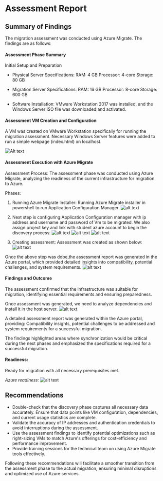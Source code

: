
# Assessment Report

## Summary of Findings
The migration assessment was conducted using Azure Migrate. The findings are as follows:

#### Assessment Phase Summary

Initial Setup and Preparation

- Physical Server Specifications:
RAM: 4 GB
Processor: 4-core
Storage: 80 GB

- Migration Server Specifications:
RAM: 16 GB
Processor: 8-core
Storage: 600 GB

- Software Installation: VMware Workstation 2017 was installed, and the Windows Server ISO file was downloaded and activated.
#### Assessment VM Creation and Configuration
A VM was created on VMware Workstation specifically for running the migration assessment.
Necessary Windows Server features were added to run a simple webpage (index.html) on localhost.

![Alt text](Screenshots/Milestone3%20Application%20Deployment/4.%20Running%20localhost.png )
#### Assessment Execution with Azure Migrate
Assessment Process:
The assessment phase was conducted using Azure Migrate, analyzing the readiness of the current infrastructure for migration to Azure.

Phases: 

1. Running Azure Migrate Installer: Running Azure Migrate installer in powershell to run Application Configuration Manager.
![alt text](<Screenshots/Milestone4  Migration Assessment/1. Running azure migrate installer.png>)

2. Next step is configuring Application Configuration manager with ip address and username and password of Vm to be migrated. We also assign project key and link with student azure account to begin the discovery process:
![alt text](<Screenshots/Milestone4  Migration Assessment/2. Verying project key and azure account.png>)
![alt text](<Screenshots/Milestone4  Migration Assessment/3. Assigning Ip address of VM.png>)
![alt text](<Screenshots/Milestone4  Migration Assessment/4. Initiating the discovery.png>)

3. Creating assessment: Assessment was created as shown below: 
![alt text](<Screenshots/Milestone4  Migration Assessment/6. Creating assesment.png>)

Once the above step was dobe,the assessment report was generated in the Azure portal, which provided detailed insights into compatibility, potential challenges, and system requirements.
![alt text](<Screenshots/Milestone4  Migration Assessment/8. Assessment overview.png>)


#### Findings and Outcome
The assessment confirmed that the infrastructure was suitable for migration, identifying essential requirements and ensuring preparedness.

Once assessment was generated, we need to analyze dependencies and install it in the host server.
![alt text](<Screenshots/Milestone4  Migration Assessment/10 Dependencies analysis.png>)

A detailed assessment report was generated within the Azure portal, providing:
Compatibility insights,
potential challenges to be addressed and
system requirements for a successful migration.

The findings highlighted areas where synchronization would be critical during the next phases and emphasized the specifications required for a successful migration.
#### Readiness:
Ready for migration with all necessary prerequisites met.

*Azure readiness:*
![alt text](<Screenshots/Milestone4  Migration Assessment/9. Azure readiness for migration.png>)

## Recommendations
- Double-check that the discovery phase captures all necessary data accurately. Ensure that data points like VM configuration, dependencies, and current usage statistics are complete.
- Validate the accuracy of IP addresses and authentication credentials to avoid interruptions during the assessment.
- Use the assessment findings to identify potential optimizations such as right-sizing VMs to match Azure's offerings for cost-efficiency and performance improvement.
- Provide training sessions for the technical team on using Azure Migrate tools effectively.

Following these recommendations will facilitate a smoother transition from the assessment phase to the actual migration, ensuring minimal disruptions and optimized use of Azure services.
